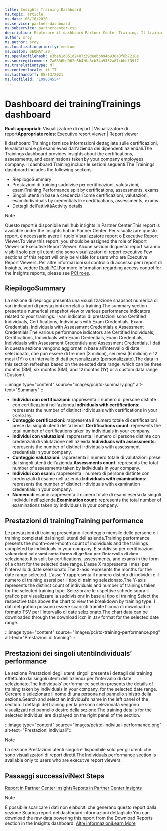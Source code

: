 ```yaml
---
title: Insights Training Dashboard
ms.topic: article
ms.date: 06/16/2020
ms.service: partner-dashboard
ms.subservice: partnercenter-csp
description: Esplorare il dashboard Partner Center Training. Il training è uno dei report disponibili nell'area Partner Center Insights (PCI).
author: sroy
ms.author: sroy
ms.localizationpriority: medium
ms.custom: SEOMAY.20
ms.openlocfilehash: e3beb1d051d2407229deebbb94b938a8f8b7218e
ms.sourcegitcommit: 7a6836bd962d5b426a8cb34a9132a87cbbbf39f7
ms.translationtype: MT
ms.contentlocale: it-IT
ms.lasthandoff: 05/13/2021
ms.locfileid: "109854554"
---
```

# <a name="trainings-dashboard"></a><span data-ttu-id="374a7-104">Dashboard dei training</span><span class="sxs-lookup"><span data-stu-id="374a7-104">Trainings dashboard</span></span>

<span data-ttu-id="374a7-105">**Ruoli appropriati:** Visualizzatore di report | Visualizzatore di report</span><span class="sxs-lookup"><span data-stu-id="374a7-105">**Appropriate roles**: Executive report viewer | Report viewer</span></span>

<span data-ttu-id="374a7-106">Il dashboard Trainings fornisce informazioni dettagliate sulle certificazioni, le valutazioni e gli esami evasi dall'azienda dei dipendenti aziendali.</span><span class="sxs-lookup"><span data-stu-id="374a7-106">The Trainings dashboard provides insights about the certifications, assessments, and examinations taken by your company employees company.</span></span> <span data-ttu-id="374a7-107">Il dashboard Training include le sezioni seguenti:</span><span class="sxs-lookup"><span data-stu-id="374a7-107">The Trainings dashboard includes the following sections:</span></span>

- <span data-ttu-id="374a7-108">Riepilogo</span><span class="sxs-lookup"><span data-stu-id="374a7-108">Summary</span></span>
- <span data-ttu-id="374a7-109">Prestazioni di training suddivise per certificazioni, valutazioni, esami</span><span class="sxs-lookup"><span data-stu-id="374a7-109">Training Performance split by certifications, assessments, exams</span></span>
- <span data-ttu-id="374a7-110">Singoli utenti in base a credenziali come certificazioni, valutazioni, esami</span><span class="sxs-lookup"><span data-stu-id="374a7-110">Individuals by credentials like certifications, assessments, exams</span></span>
- <span data-ttu-id="374a7-111">Dettagli dell'attività</span><span class="sxs-lookup"><span data-stu-id="374a7-111">Activity details</span></span>

>[!NOTE] 
><span data-ttu-id="374a7-112">Questo report è disponibile nell'hub insights in Partner Center.</span><span class="sxs-lookup"><span data-stu-id="374a7-112">This report is available under the Insights hub in Partner Center.</span></span> <span data-ttu-id="374a7-113">Per visualizzare questo report, è necessario avere il ruolo Visualizzatore report o Executive Report Viewer.</span><span class="sxs-lookup"><span data-stu-id="374a7-113">To view this report, you should be assigned the role of Report Viewer or Executive Report Viewer.</span></span> <span data-ttu-id="374a7-114">Alcune sezioni di questo report saranno visibili solo per gli utenti che sono visualizzatori di report executive.</span><span class="sxs-lookup"><span data-stu-id="374a7-114">Few sections of this report will only be visible for users who are Executive Report Viewers.</span></span> <span data-ttu-id="374a7-115">Per altre informazioni sul controllo di accesso per i report di Insights, vedere [Ruoli PCI](pci-roles.md).</span><span class="sxs-lookup"><span data-stu-id="374a7-115">For more information regarding access control for the Insights reports, please see [PCI roles](pci-roles.md).</span></span>

## <a name="summary"></a><span data-ttu-id="374a7-116">Riepilogo</span><span class="sxs-lookup"><span data-stu-id="374a7-116">Summary</span></span>

<span data-ttu-id="374a7-117">La sezione di riepilogo presenta una visualizzazione snapshot numerica di vari indicatori di prestazioni correlati ai training.</span><span class="sxs-lookup"><span data-stu-id="374a7-117">The summary section presents a numerical snapshot view of various performance indicators related to your trainings.</span></span> <span data-ttu-id="374a7-118">I vari indicatori di prestazioni sono Certified Individuals, Certifications, Individuals with Exam Credentials, Exam Credentials, Individuals with Assessment Credentials e Assessment Credentials.</span><span class="sxs-lookup"><span data-stu-id="374a7-118">The various performance indicators are Certified Individuals, Certifications, Individuals with Exam Credentials, Exam Credentials, Individuals with Assessment Credentials and Assessment Credentials.</span></span> <span data-ttu-id="374a7-119">I dati in questa sezione vengono aggiornati in base all'intervallo di date selezionato, che può essere di tre mesi (3 milioni), sei mesi (6 milioni) e 12 mesi (1Y) o un intervallo di dati personalizzato (personalizzato).</span><span class="sxs-lookup"><span data-stu-id="374a7-119">The data in this section refreshes based on the selected date range, which can be three months (3M), six months (6M), and 12 months (1Y) or a custom data range (Custom).</span></span> 

:::image type="content" source="images/pci/td-summary.png" alt-text="Summary":::

- <span data-ttu-id="374a7-121">**Individui con certificazioni:** rappresenta il numero di persone distinte con certificazioni nell'azienda.</span><span class="sxs-lookup"><span data-stu-id="374a7-121">**Individuals with certifications**: represents the number of distinct individuals with certifications in your company.</span></span>
- <span data-ttu-id="374a7-122">**Conteggio certificazioni**: rappresenta il numero totale di certificazioni prese dai singoli utenti dell'azienda.</span><span class="sxs-lookup"><span data-stu-id="374a7-122">**Certifications count**: represents the total number of certifications taken by individuals in your company.</span></span>
- <span data-ttu-id="374a7-123">**Individui con valutazioni**: rappresenta il numero di persone distinte con credenziali di valutazione nell'azienda.</span><span class="sxs-lookup"><span data-stu-id="374a7-123">**Individuals with assessments**: represents the number of distinct individuals with assessment credentials in your company.</span></span> 
- <span data-ttu-id="374a7-124">**Conteggio valutazioni**: rappresenta il numero totale di valutazioni prese dai singoli utenti dell'azienda.</span><span class="sxs-lookup"><span data-stu-id="374a7-124">**Assessments count**: represents the total number of assessments taken by individuals in your company.</span></span>
- <span data-ttu-id="374a7-125">**Individui con esami:** rappresenta il numero di persone distinte con credenziali di esame nell'azienda.</span><span class="sxs-lookup"><span data-stu-id="374a7-125">**Individuals with examinations**: represents the number of distinct individuals with examination credentials in your company.</span></span> 
- <span data-ttu-id="374a7-126">**Numero di** esami: rappresenta il numero totale di esami esersi da singoli individui nell'azienda.</span><span class="sxs-lookup"><span data-stu-id="374a7-126">**Examination count**: represents the total number of examinations taken by individuals in your company.</span></span>

## <a name="training-performance"></a><span data-ttu-id="374a7-127">Prestazioni di training</span><span class="sxs-lookup"><span data-stu-id="374a7-127">Training performance</span></span>

<span data-ttu-id="374a7-128">Le prestazioni di training presentano il conteggio mensile delle persone e i training completati dai singoli utenti dell'azienda.</span><span class="sxs-lookup"><span data-stu-id="374a7-128">Training performance presents the month-over-month count of individuals and the trainings completed by individuals in your company.</span></span> <span data-ttu-id="374a7-129">È suddiviso per certificazioni, valutazioni ed esami sotto forma di grafico per l'intervallo di date selezionato.</span><span class="sxs-lookup"><span data-stu-id="374a7-129">It is split by certifications, assessments, and exams in the form of a chart for the selected date range.</span></span> <span data-ttu-id="374a7-130">L'asse X rappresenta i mesi per l'intervallo di date selezionato.</span><span class="sxs-lookup"><span data-stu-id="374a7-130">The X-axis represents the months for the date range selected.</span></span> <span data-ttu-id="374a7-131">L'asse Y rappresenta il numero distinto di individui e il numero di training esersi per il tipo di training selezionato.</span><span class="sxs-lookup"><span data-stu-id="374a7-131">The Y-axis represents the distinct count of individuals and number of trainings taken, for the selected training type.</span></span> <span data-ttu-id="374a7-132">Selezionare le rispettive schede sopra il grafico per visualizzare la suddivisione in base al tipo di training.</span><span class="sxs-lookup"><span data-stu-id="374a7-132">Select the respective tabs above the chart to view the breakdown by training type.</span></span> <span data-ttu-id="374a7-133">I dati del grafico possono essere scaricati tramite l'icona di download in formato TSV per l'intervallo di date selezionato.</span><span class="sxs-lookup"><span data-stu-id="374a7-133">The chart data can be downloaded through the download icon in .tsv format for the selected date range.</span></span>

:::image type="content" source="images/pci/td-training-performance.png" alt-text="Prestazioni di training":::

## <a name="individuals-performance"></a><span data-ttu-id="374a7-135">Prestazioni dei singoli utenti</span><span class="sxs-lookup"><span data-stu-id="374a7-135">Individuals’ performance</span></span>

<span data-ttu-id="374a7-136">La sezione Prestazioni degli utenti singoli presenta i dettagli del training effettuato dai singoli utenti dell'azienda per l'intervallo di date selezionato.</span><span class="sxs-lookup"><span data-stu-id="374a7-136">The Individuals’ performance section presents the details of training taken by individuals in your company, for the selected date range.</span></span> <span data-ttu-id="374a7-137">Cercare e selezionare il nome di una persona nel pannello sinistro della sezione.</span><span class="sxs-lookup"><span data-stu-id="374a7-137">Search and select an individual’s name in the left panel of the section.</span></span> <span data-ttu-id="374a7-138">I dettagli del training per la persona selezionata vengono visualizzati nel pannello destro della sezione.</span><span class="sxs-lookup"><span data-stu-id="374a7-138">The training details for the selected individual are displayed on the right panel of the section.</span></span>

:::image type="content" source="images/pci/td-indiviual-performance.png" alt-text="Prestazioni indiviuali":::

>[!NOTE] 
> <span data-ttu-id="374a7-140">La sezione Prestazioni utenti singoli è disponibile solo per gli utenti che sono visualizzatori di report diretti.</span><span class="sxs-lookup"><span data-stu-id="374a7-140">The Individuals performance section is available only to users who are executive report viewers.</span></span> 

## <a name="next-steps"></a><span data-ttu-id="374a7-141">Passaggi successivi</span><span class="sxs-lookup"><span data-stu-id="374a7-141">Next Steps</span></span>

[<span data-ttu-id="374a7-142">Report in Partner Center Insights</span><span class="sxs-lookup"><span data-stu-id="374a7-142">Reports in Partner Center Insights</span></span>](partner-center-insights.md)

>[!NOTE] 
> <span data-ttu-id="374a7-143">È possibile scaricare i dati non elaborati che generano questo report dalla sezione Scarica report del dashboard Informazioni dettagliate.</span><span class="sxs-lookup"><span data-stu-id="374a7-143">You can download the raw data powering this report from the Download Reports section in the Insights dashboard.</span></span> [<span data-ttu-id="374a7-144">Altre informazioni</span><span class="sxs-lookup"><span data-stu-id="374a7-144">Learn More</span></span>](pci-download-reports.md)